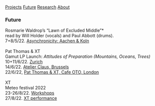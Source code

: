 <!-- NAV for all headers !-->
[Projects](https://paulabbott.net/index.html)
[Future](https://paulabbott.net/future/)
[Research](https://paulabbott.net/research/)
[About](https://paulabbott.net/about/)
<!-- end nav! -->

### Future  

Rosmarie Waldrop’s “Lawn of Excluded Middle”*  
read by Will Holder (vocals) and Paul Abbott (drums).  
7+8/5/22. [Asynchronicity: Aachen & Koln](#)  
<br>
Pat Thomas & XT  
Gamut LP Launch: _Attitudes of Preparation (Mountains, Oceans, Trees)_  
10+11/6/22. [Zurich](#)  
14/6/22. [Atelier Claus, Brussels](https://www.lesateliersclaus.com/activities/pat-thomas-seymour-wright-paul-abbott)  
22/6/22, [Pat Thomas & XT, Cafe OTO, London](https://www.cafeoto.co.uk/events/pat-thomas-xt/)  
<br>
XT  
Meteo festival 2022  
23-26/8/22. [Workshops](#)  
27/8/22. [XT performance](#)  
<br>
<!-- October XT Anne !-->
